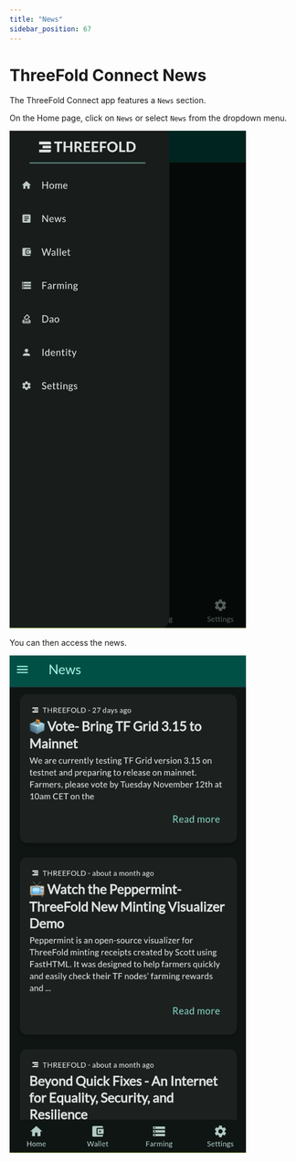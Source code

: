 ```yaml
---
title: "News"
sidebar_position: 67
---
```


# ThreeFold Connect News

The ThreeFold Connect app features a `News` section.

On the Home page, click on `News` or select `News` from the dropdown menu.

![](./img/tfconnect_32.png)

You can then access the news.

![](./img/tfconnect_33.png)